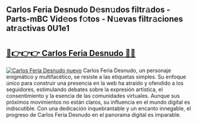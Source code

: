 ## Carlos Feria Desnudo D𝚎sn𝚞dos filtr𝚊dos - Parts-mBC Vid𝚎os f𝚘tos - N𝚞evas filtr𝚊ciones atr𝚊ctivas 0U1e1

# <h2><a href="http://mbd3zj2.tromn.icu/?c=Carlos+Feria+Desnudo">🔗👉👉👉 Carlos Feria Desnudo 🔗🔗</a></h2>

[![Carlos Feria Desnudo nuevo](https://i.imgur.com/pEAQMta.gif)](http://mbd3zj2.tromn.icu/?c=Carlos+Feria+Desnudo)
Carlos Feria Desnudo, un personaje enigmático y multifacético, se resiste a las etiquetas simples. Su enfoque único para construir una presencia en la web ha atraído y ofendido a los seguidores, estimulando debates sobre la expresión artística, el consentimiento y la esencia de las comunidades virtuales. Aunque sus próximos movimientos no están claros, su influencia en el mundo digital es indiscutible. Con una dedicación inquebrantable y un encanto innegable, el progreso de Carlos Feria Desnudo en el panorama digital es imparable.
